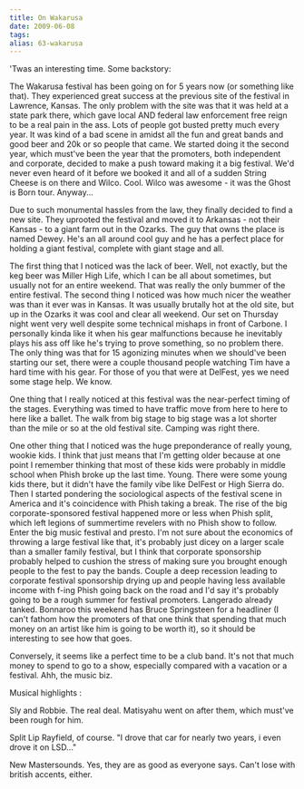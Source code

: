 ```yaml
---
title: On Wakarusa
date: 2009-06-08
tags: 
alias: 63-wakarusa
---
```


'Twas an interesting time. Some backstory:

The Wakarusa festival has been going on for 5 years now (or something like that).  They experienced great success at the previous site of the festival in Lawrence, Kansas.  The only problem with the site was that it was held at a state park there, which gave local AND federal law enforcement free reign to be a real pain in the ass.  Lots of people got busted pretty much every year.  It was kind of a bad scene in amidst all the fun and great bands and good beer and 20k or so people that came.  We started doing it the second year, which must've been the year that the promoters, both independent and corporate, decided to make a push toward making it a big festival.  We'd never even heard of it before we booked it and all of a sudden String Cheese is on there and Wilco.  Cool.  Wilco was awesome - it was the Ghost is Born tour.  Anyway...

Due to such monumental hassles from the law, they finally decided to find a new site.  They uprooted the festival and moved it to Arkansas - not their Kansas - to a giant farm out in the Ozarks.  The guy that owns the place is named Dewey.  He's an all around cool guy and he has a perfect place for holding a giant festival, complete with giant stage and all.

The first thing that I noticed was the lack of beer.  Well, not exactly, but the keg beer was Miller High Life, which I can be all about sometimes, but usually not for an entire weekend.  That was really the only bummer of the entire festival.  The second thing I noticed was how much nicer the weather was than it ever was in Kansas.  It was usually brutally hot at the old site, but up in the Ozarks it was cool and clear all weekend.  Our set on Thursday night went very well despite some technical mishaps in front of Carbone.  I personally kinda like it when his gear malfunctions because he inevitably plays his ass off like he's trying to prove something, so no problem there.  The only thing was that for 15 agonizing minutes when we should've been starting our set, there were a couple thousand people watching Tim have a hard time with his gear.  For those of you that were at DelFest, yes we need some stage help.  We know.

One thing that I really noticed at this festival was the near-perfect timing of the stages.  Everything was timed to have traffic move from here to here to here like a ballet.  The walk from big stage to big stage was a lot shorter than the mile or so at the old festival site.  Camping was right there.

One other thing that I noticed was the huge preponderance of really young, wookie kids.  I think that just means that I'm getting older because at one point I remember thinking that most of these kids were probably in middle school when Phish broke up the last time.  Young.  There were some young kids there, but it didn't have the family vibe like DelFest or High Sierra do.  Then I started pondering the sociological aspects of the festival scene in America and it's coincidence with Phish taking a break.  The rise of the big corporate-sponsored festival happened more or less when Phish split, which left legions of summertime revelers with no Phish show to follow.  Enter the big music festival and presto.  I'm not sure about the economics of throwing a large festival like that, it's probably just dicey on a larger scale than a smaller family festival, but I think that corporate sponsorship probably helped to cushion the stress of making sure you brought enough people to the fest to pay the bands.  Couple a deep recession leading to corporate festival sponsorship drying up and people having less available income with f-ing Phish going back on the road and I'd say it's probably going to be a rough summer for festival promoters.  Langerado already tanked.  Bonnaroo this weekend has Bruce Springsteen for a headliner (I can't fathom how the promoters of that one think that spending that much money on an artist like him is going to be worth it), so it should be interesting to see how that goes.

Conversely, it seems like a perfect time to be a club band.  It's not that much money to spend to go to a show, especially compared with a vacation or a festival.  Ahh, the music biz.

Musical highlights :

Sly and Robbie.  The real deal.  Matisyahu went on after them, which must've been rough for him.

Split Lip Rayfield, of course.  "I drove that car for nearly two years, i even drove it on LSD..."

New Mastersounds.  Yes, they are as good as everyone says.  Can't lose with british accents, either.